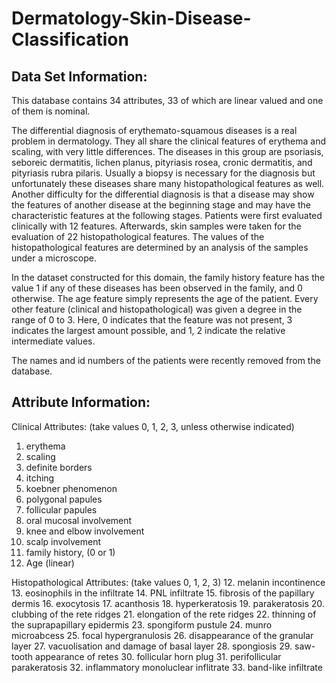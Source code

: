 # Dermatology-Skin-Disease-Classification

## Data Set Information:

This database contains 34 attributes, 33 of which are linear valued and one of them is nominal. 

The differential diagnosis of erythemato-squamous diseases is a real problem in dermatology. They all share the clinical features of erythema and scaling, with very little differences. The diseases in this group are psoriasis, seboreic dermatitis, lichen planus, pityriasis rosea, cronic dermatitis, and pityriasis rubra pilaris. Usually a biopsy is necessary for the diagnosis but unfortunately these diseases share many histopathological features as well. Another difficulty for the differential diagnosis is that a disease may show the features of another disease at the beginning stage and may have the characteristic features at the following stages. Patients were first evaluated clinically with 12 features. Afterwards, skin samples were taken for the evaluation of 22 histopathological features. The values of the histopathological features are determined by an analysis of the samples under a microscope. 

In the dataset constructed for this domain, the family history feature has the value 1 if any of these diseases has been observed in the family, and 0 otherwise. The age feature simply represents the age of the patient. Every other feature (clinical and histopathological) was given a degree in the range of 0 to 3. Here, 0 indicates that the feature was not present, 3 indicates the largest amount possible, and 1, 2 indicate the relative intermediate values. 

The names and id numbers of the patients were recently removed from the database.


## Attribute Information:

Clinical Attributes: (take values 0, 1, 2, 3, unless otherwise indicated) 
1. erythema 
2. scaling 
3. definite borders 
4. itching 
5. koebner phenomenon 
6. polygonal papules 
7. follicular papules 
8. oral mucosal involvement 
9. knee and elbow involvement 
10. scalp involvement 
11. family history, (0 or 1) 
34. Age (linear) 

Histopathological Attributes: (take values 0, 1, 2, 3) 
12. melanin incontinence 
13. eosinophils in the infiltrate 
14. PNL infiltrate 
15. fibrosis of the papillary dermis 
16. exocytosis 
17. acanthosis 
18. hyperkeratosis 
19. parakeratosis 
20. clubbing of the rete ridges 
21. elongation of the rete ridges 
22. thinning of the suprapapillary epidermis 
23. spongiform pustule 
24. munro microabcess 
25. focal hypergranulosis 
26. disappearance of the granular layer 
27. vacuolisation and damage of basal layer 
28. spongiosis 
29. saw-tooth appearance of retes 
30. follicular horn plug 
31. perifollicular parakeratosis 
32. inflammatory monoluclear inflitrate 
33. band-like infiltrate

